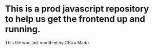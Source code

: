 # This is a prod javascript repository to help us get the frontend up and running. 
This file was last modified by Chika Madu